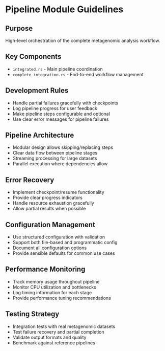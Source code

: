 # Pipeline Module Guidelines

## Purpose
High-level orchestration of the complete metagenomic analysis workflow.

## Key Components
- `integrated.rs` - Main pipeline coordination
- `complete_integration.rs` - End-to-end workflow management

## Development Rules
- Handle partial failures gracefully with checkpoints
- Log pipeline progress for user feedback
- Make pipeline steps configurable and optional
- Use clear error messages for pipeline failures

## Pipeline Architecture
- Modular design allows skipping/replacing steps
- Clear data flow between pipeline stages
- Streaming processing for large datasets
- Parallel execution where dependencies allow

## Error Recovery
- Implement checkpoint/resume functionality
- Provide clear progress indicators
- Handle resource exhaustion gracefully
- Allow partial results when possible

## Configuration Management
- Use structured configuration with validation
- Support both file-based and programmatic config
- Document all configuration options
- Provide sensible defaults for common use cases

## Performance Monitoring
- Track memory usage throughout pipeline
- Monitor CPU utilization and bottlenecks
- Log timing information for each stage
- Provide performance tuning recommendations

## Testing Strategy
- Integration tests with real metagenomic datasets
- Test failure recovery and partial completion
- Validate output formats and quality
- Benchmark against reference pipelines